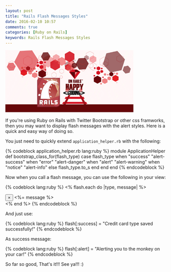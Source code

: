 ```yaml
---
layout: post
title: "Rails Flash Messages Styles"
date: 2016-02-10 10:57
comments: true
categories: [Ruby on Rails]
keywords: Rails Flash Messages Styles
---
```


<p>
  <img src="/images/happy_ruby_on_rails.jpg" width="400" alt="Rails Flash Messages Styles" />
</p>

<p>
  If you're using Ruby on Rails with Twitter Bootstrap or other css framworks, then you may want to display flash messages with the alert styles. Here is a quick and easy way of doing so.
</p>

<p>
  You just need to quickly extend <code>application_helper.rb</code> with the following:
</p>

{% codeblock application_helper.rb lang:ruby %}
module ApplicationHelper
  def bootstrap_class_for(flash_type)
    case flash_type
      when "success"
        "alert-success"
      when "error"
        "alert-danger"
      when "alert"
        "alert-warning"
      when "notice"
        "alert-info"
      else
        flash_type.to_s
      end
  end
end
{% endcodeblock %}

<p>
  Now when you call a flash message, you can use the following in your view:
</p>

{% codeblock lang:ruby %}
<% flash.each do |type, message| %>
  <div class="alert <%= bootstrap_class_for(type) %> alert-dismissible" role="alert">
    <button type="button" class="close" data-dismiss="alert" aria-label="Close"><span aria-hidden="true">&times;</span></button>
    <%= message %>
  </div>
<% end %>
{% endcodeblock %}

<p>
  And just use:
</p>

{% codeblock lang:ruby %}
flash[:success] = "Credit card type saved successfully!"
{% endcodeblock %}

<p>
  As success message:
</p>

{% codeblock lang:ruby %}
flash[:alert] = "Alerting you to the monkey on your car!"
{% endcodeblock %}

<p>
  So far so good, That's it!!! See ya!!! :)
</p>
